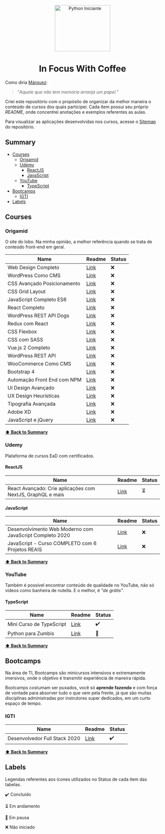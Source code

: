 <div align="center">
  
<img src="https://user-images.githubusercontent.com/9125404/87865827-1d0a4380-c950-11ea-8d66-aafbad81fbe3.png" width=180px height=150px alt="Python Iniciante" />

# In Focus With Coffee <!-- omit in toc -->

</div>

Como diria [Márquez](https://pt.wikipedia.org/wiki/Gabriel_Garc%C3%ADa_M%C3%A1rquez):

> "*Aquele que não tem memória arranja um papel.*"

Criei este repositório com o propósito de organizar da melhor maneira o conteúdo de cursos dos quais participei. Cada ítem possui seu próprio *README*, onde concentrei anotações e exemplos referentes as aulas.

Para visualizar as aplicações desenvolvidas nos cursos, acesse o [Sitemap](https://cjambrosi.github.io/in-focus-with-coffee) do repositório.

## Summary <!-- omit in toc -->

- [Courses](#courses)
  - [Origamid](#origamid)
  - [Udemy](#udemy)
    - [ReactJS](#reactjs)
    - [JavaScript](#javascript)
  - [YouTube](#youtube)
    - [TypeScript](#typescript)
- [Bootcamps](#bootcamps)
  - [IGTI](#igti)
- [Labels](#labels)

## Courses

### Origamid

O site do lobo. Na minha opinião, a melhor referência quando se trata de conteúdo front-end em geral.

Name | Readme | Status
|---|---|---|
| Web Design Completo | [Link]() | :x:
| WordPress Como CMS | [Link]() | :x:
| CSS Avançado Posicionamento | [Link]() | :x:
| CSS Grid Layout | [Link]() | :x:
| JavaScript Completo ES6 | [Link]() | :x:
| React Completo | [Link]() | :x:
| WordPress REST API Dogs | [Link]() | :x:
| Redux com React | [Link]() | :x:
| CSS Flexbox | [Link]() | :x:
| CSS com SASS | [Link]() | :x:
| Vue.js 2 Completo | [Link]() | :x:
| WordPress REST API | [Link]() | :x:
| WooCommerce Como CMS | [Link]() | :x:
| Bootstrap 4 | [Link]() | :x:
| Automação Front End com NPM | [Link]() | :x:
| UI Design Avançado | [Link]() | :x:
| UX Design Heurísticas | [Link]() | :x:
| Tipografia Avançada | [Link]() | :x:
| Adobe XD | [Link]() | :x:
| JavaScript e jQuery | [Link]() | :x:

**[:arrow_up: Back to Summary](#summary-)**

### Udemy

Plataforma de cursos EaD com certificados.

#### ReactJS

Name | Readme | Status
|---|---|---|
| React Avançado: Crie aplicações com NextJS, GraphQL e mais | [Link](courses/reactjs/react-avanacado-wj/README.md) | :hourglass_flowing_sand:

#### JavaScript

Name | Readme | Status
|---|---|---|
| Desenvolvimento Web Moderno com JavaScript Completo 2020 | [Link](courses/javascript/web-moderno-js/README.md) | :x: |
| JavaScript - Curso COMPLETO com 6 Projetos REAIS | [Link](courses/javascript/javascript-curso-completo/README.md) | :x:

**[:arrow_up: Back to Summary](#summary-)**

### YouTube

Também é possível encontrar conteúdo de qualidade no YouTube, não só vídeos como banheira de nutella. E o melhor, é *"de grátis"*.

#### TypeScript

Name | Readme | Status
|---|---|---|
| Mini Curso de TypeScript | [Link](courses/typescript/mini-curso-de-typescript/README.md) | :heavy_check_mark:
| Python para Zumbis | [Link](courses/python/python-for-zombies/README.md) | :construction:

**[:arrow_up: Back to Summary](#summary-)**

## Bootcamps

Na área de TI, Bootcamps são minicursos intensivos e extremamente imersivos, onde o objetivo é transmitir experiência de maneira rápida. 

Bootcamps costumam ser puxados, você só **aprende fazendo** e com força de vontade para absorver tudo o que vem pela frente, já que são muitas disciplinas administradas por instrutores super dedicados, em um curto espaço de tempo.

### IGTI

Name | Readme | Status
|---|---|---|
| Desenvolvedor Full Stack 2020 | [Link](bootcamps/igti/desenvolvedor-full-stack) | :heavy_check_mark:

**[:arrow_up: Back to Summary](#summary-)**

## Labels

Legendas referentes aos ícones utilizados no Status de cada ítem das tabelas.

:heavy_check_mark: Concluído

:hourglass_flowing_sand: Em andamento

:construction: Em pausa

:x: Não iniciado
